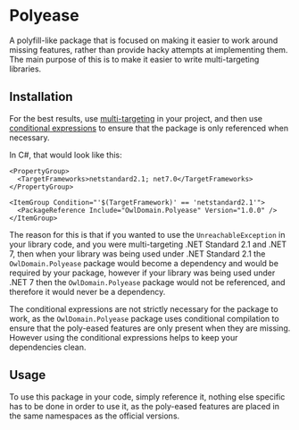 ﻿Polyease
===

A polyfill-like package that is focused on making it easier to work around missing features,
rather than provide hacky attempts at implementing them. The main purpose of this is to
make it easier to write multi-targeting libraries.



## Installation

For the best results, use [multi-targeting](https://learn.microsoft.com/en-us/dotnet/standard/frameworks) 
in your project, and then use 
[conditional expressions](https://learn.microsoft.com/en-us/visualstudio/msbuild/msbuild-conditions)
to ensure that the package is only referenced when necessary.

In C#, that would look like this:
```csproj
<PropertyGroup>
  <TargetFrameworks>netstandard2.1; net7.0</TargetFrameworks>
</PropertyGroup>

<ItemGroup Condition="'$(TargetFramework)' == 'netstandard2.1'">
  <PackageReference Include="OwlDomain.Polyease" Version="1.0.0" />
</ItemGroup>
```

The reason for this is that if you wanted to use the `UnreachableException` in your library code,
and you were multi-targeting .NET Standard 2.1 and .NET 7, then when your library was being used under
.NET Standard 2.1  the `OwlDomain.Polyease` package would become a dependency and
would be required by your package, however if your library was being used under .NET 7 then the
`OwlDomain.Polyease` package would not be referenced, and therefore it would never be a dependency.

The conditional expressions are not strictly necessary for the package to work, as the `OwlDomain.Polyease` package
uses conditional compilation to ensure that the poly-eased features are only present when they are missing.
However using the conditional expressions helps to keep your dependencies clean.



## Usage

To use this package in your code, simply reference it, nothing else specific has to be done in order to use it,
as the poly-eased features are placed in the same namespaces as the official versions.